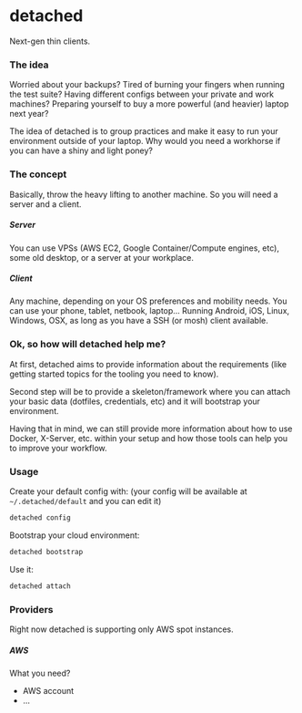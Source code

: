 # detached

Next-gen thin clients.

### The idea

Worried about your backups?
Tired of burning your fingers when running the test suite?
Having different configs between your private and work machines?
Preparing yourself to buy a more powerful (and heavier) laptop next year?

The idea of detached is to group practices and make it easy to run your environment outside of your laptop.
Why would you need a workhorse if you can have a shiny and light poney?

### The concept

Basically, throw the heavy lifting to another machine. So you will need a server and a client.

##### Server

You can use VPSs (AWS EC2, Google Container/Compute engines, etc), some old desktop, or a server at your workplace.

##### Client

Any machine, depending on your OS preferences and mobility needs.
You can use your phone, tablet, netbook, laptop... Running Android, iOS, Linux, Windows, OSX, as long as you have a SSH (or mosh) client available.

### Ok, so how will detached help me?

At first, detached aims to provide information about the requirements (like getting started topics for the tooling you need to know).

Second step will be to provide a skeleton/framework where you can attach your basic data (dotfiles, credentials, etc) and it will bootstrap your environment.

Having that in mind, we can still provide more information about how to use Docker, X-Server, etc. within your setup and how those tools can help you to improve your workflow.

### Usage

Create your default config with: (your config will be available at `~/.detached/default` and you can edit it)

```bash
detached config
```

Bootstrap your cloud environment:

```bash
detached bootstrap
```

Use it:

```bash
detached attach
```

### Providers

Right now detached is supporting only AWS spot instances.

##### AWS

What you need?

* AWS account
* ...
